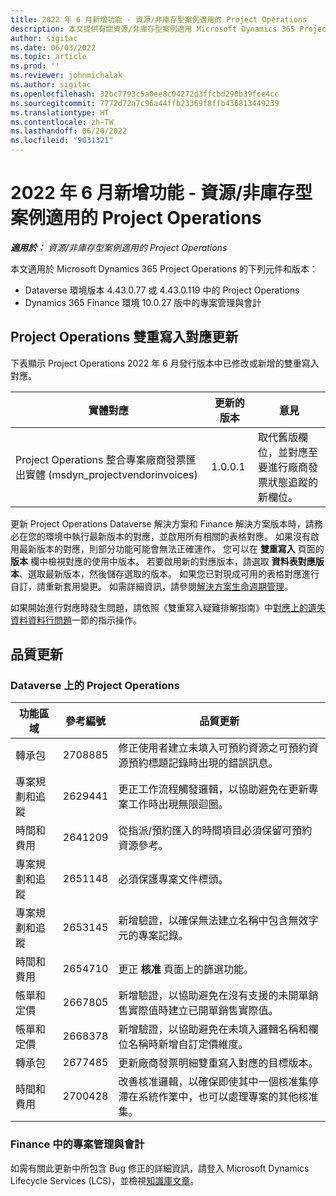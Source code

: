 ```yaml
---
title: 2022 年 6 月新增功能 - 資源/非庫存型案例適用的 Project Operations
description: 本文提供有關資源/非庫存型案例適用 Microsoft Dynamics 365 Project Operations 2022 年 6 月發行版本中所提供之品質更新的資訊。
author: sigitac
ms.date: 06/03/2022
ms.topic: article
ms.prod: ''
ms.reviewer: johnmichalak
ms.author: sigitac
ms.openlocfilehash: 32bc7793c5a0ee8c04272d3ffcbd290b39fce4cc
ms.sourcegitcommit: 7772d72a7c96a44ffb23369f8ffb436813449239
ms.translationtype: HT
ms.contentlocale: zh-TW
ms.lasthandoff: 06/20/2022
ms.locfileid: "9031321"
---
```

# <a name="whats-new-june-2022---project-operations-for-resourcenon-stocked-based-scenarios"></a>2022 年 6 月新增功能 - 資源/非庫存型案例適用的 Project Operations

_**適用於：** 資源/非庫存型案例適用的 Project Operations_

本文適用於 Microsoft Dynamics 365 Project Operations 的下列元件和版本：

- Dataverse 環境版本 4.43.0.77 或 4.43.0.119 中的 Project Operations
- Dynamics 365 Finance 環境 10.0.27 版中的專案管理與會計

## <a name="project-operations-dual-write-maps-updates"></a>Project Operations 雙重寫入對應更新

下表顯示 Project Operations 2022 年 6 月發行版本中已修改或新增的雙重寫入對應。

| 實體對應 | 更新的版本 | 意見 |
| --- | --- | --- |
| Project Operations 整合專案廠商發票匯出實體 (msdyn_projectvendorinvoices) | 1.0.0.1 | 取代舊版欄位，並對應至要進行廠商發票狀態追蹤的新欄位。 |

更新 Project Operations Dataverse 解決方案和 Finance 解決方案版本時，請務必在您的環境中執行最新版本的對應，並啟用所有相關的表格對應。 如果沒有啟用最新版本的對應，則部分功能可能會無法正確運作。 您可以在 **雙重寫入** 頁面的 **版本** 欄中檢視對應的使用中版本。 若要啟用新的對應版本，請選取 **資料表對應版本**、選取最新版本，然後儲存選取的版本。 如果您已對現成可用的表格對應進行自訂，請重新套用變更。 如需詳細資訊，請參閱[解決方案生命週期管理](/dynamics365/fin-ops-core/dev-itpro/data-entities/dual-write/app-lifecycle-management)。

如果開始進行對應時發生問題，請依照《雙重寫入疑難排解指南》中[對應上的遺失資料資料行問題](/dynamics365/fin-ops-core/dev-itpro/data-entities/dual-write/dual-write-troubleshooting-finops-upgrades#missing-table-columns-issue-on-maps)一節的指示操作。

## <a name="quality-updates"></a>品質更新

### <a name="project-operations-on-dataverse"></a>Dataverse 上的 Project Operations

| 功能區域 | 參考編號 | 品質更新 |
| --- | --- | --- |
| 轉承包 | 2708885 | 修正使用者建立未填入可預約資源之可預約資源預約標題記錄時出現的錯誤訊息。 |
| 專案規劃和追蹤 | 2629441 | 更正工作流程觸發邏輯，以協助避免在更新專案工作時出現無限迴圈。 |
| 時間和費用 | 2641209 | 從指派/預約匯入的時間項目必須保留可預約資源參考。 |
| 專案規劃和追蹤 | 2651148 | 必須保護專案文件標頭。|
| 專案規劃和追蹤 | 2653145 | 新增驗證，以確保無法建立名稱中包含無效字元的專案記錄。 |
| 時間和費用 | 2654710 | 更正 **核准** 頁面上的篩選功能。 |
| 帳單和定價 | 2667805 | 新增驗證，以協助避免在沒有支援的未開單銷售實際值時建立已開單銷售實際值。 |
| 帳單和定價 | 2668378 | 新增驗證，以協助避免在未填入邏輯名稱和欄位名稱時新增自訂定價維度。 |
| 轉承包 | 2677485 | 更新廠商發票明細雙重寫入對應的目標版本。 |
| 時間和費用 | 2700428 | 改善核准邏輯，以確保即使其中一個核准集停滯在系統作業中，也可以處理專案的其他核准集。 |

### <a name="project-management-and-accounting-in-finance"></a>Finance 中的專案管理與會計

如需有關此更新中所包含 Bug 修正的詳細資訊，請登入 Microsoft Dynamics Lifecycle Services (LCS)，並檢視[知識庫文章](https://fix.lcs.dynamics.com/Issue/Details?bugId=673271)。
